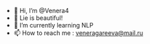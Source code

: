 - 👋 Hi, I’m @Venera4
- 👀 Lie is beautiful!
- 🌱 I’m currently learning NLP
- 📫 How to reach me : veneragareeva@mail.ru
  

<!---
Venera4/Venera4 is a ✨ special ✨ repository because its `README.md` (this file) appears on your GitHub profile.
You can click the Preview link to take a look at your changes.
--->
